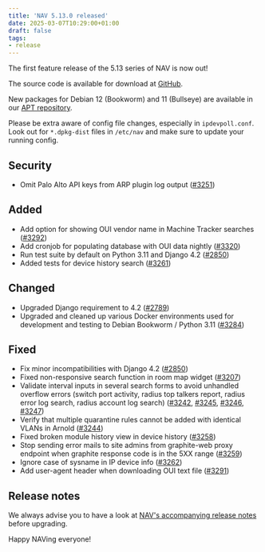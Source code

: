 ```yaml
---
title: 'NAV 5.13.0 released'
date: 2025-03-07T10:29:00+01:00
draft: false
tags:
- release
---
```


The first feature release of the 5.13 series of NAV is now out!

The source code is available for download at [GitHub](https://github.com/UNINETT/nav/releases).

New packages for Debian 12 (Bookworm) and 11 (Bullseye) are available in our [APT
repository](https://nav.uninett.no/install-instructions/#debian).

Please be extra aware of config file changes, especially in
`ipdevpoll.conf`. Look out for `*.dpkg-dist` files in `/etc/nav` and make sure
to update your running config.

## Security

- Omit Palo Alto API keys from ARP plugin log output ([#3251](https://github.com/Uninett/nav/issues/3251))

## Added

- Add option for showing OUI vendor name in Machine Tracker searches ([#3292](https://github.com/Uninett/nav/issues/3292))
- Add cronjob for populating database with OUI data nightly ([#3320](https://github.com/Uninett/nav/issues/3320))
- Run test suite by default on Python 3.11 and Django 4.2 ([#2850](https://github.com/Uninett/nav/issues/2850))
- Added tests for device history search ([#3261](https://github.com/Uninett/nav/issues/3261))

## Changed

- Upgraded Django requirement to 4.2 ([#2789](https://github.com/Uninett/nav/issues/2789))
- Upgraded and cleaned up various Docker environments used for development and testing to Debian Bookworm / Python 3.11 ([#3284](https://github.com/Uninett/nav/issues/3284))

## Fixed

- Fix minor incompatibilities with Django 4.2 ([#2850](https://github.com/Uninett/nav/issues/2850))
- Fixed non-responsive search function in room map widget ([#3207](https://github.com/Uninett/nav/issues/3207))
- Validate interval inputs in several search forms to avoid unhandled overflow errors (switch port activity, radius top talkers report, radius error log search, radius account log search) ([#3242](https://github.com/Uninett/nav/issues/3242), [#3245](https://github.com/Uninett/nav/issues/3245), [#3246](https://github.com/Uninett/nav/issues/3246), [#3247](https://github.com/Uninett/nav/issues/3247))
- Verify that multiple quarantine rules cannot be added with identical VLANs in Arnold ([#3244](https://github.com/Uninett/nav/issues/3244))
- Fixed broken module history view in device history ([#3258](https://github.com/Uninett/nav/issues/3258))
- Stop sending error mails to site admins from graphite-web proxy endpoint when graphite response code is in the 5XX range ([#3259](https://github.com/Uninett/nav/issues/3259))
- Ignore case of sysname in IP device info ([#3262](https://github.com/Uninett/nav/issues/3262))
- Add user-agent header when downloading OUI text file ([#3291](https://github.com/Uninett/nav/issues/3291))


## Release notes

We always advise you to have a look at [NAV's accompanying release notes](https://nav.readthedocs.io/en/latest/release-notes.html#nav-5-13) before upgrading.

Happy NAVing everyone!

